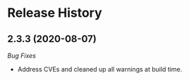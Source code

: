 # Release History

## 2.3.3 (2020-08-07)
_Bug Fixes_ 
- Address CVEs and cleaned up all warnings at build time. 
